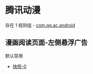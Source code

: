 # 腾讯动漫

存在 1 规则组 - [com.qq.ac.android](/src/apps/com.qq.ac.android.ts)

## 漫画阅读页面-左侧悬浮广告

默认禁用

- [快照-0](https://i.gkd.li/i/12707756)

